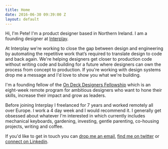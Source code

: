 ```yaml
---
title: Home
date: 2016-06-30 09:39:00 Z
layout: default
---
```


Hi, I'm Pete! I'm a product designer based in Northern Ireland. I am a founding designer at [Interplay](https://interplayapp.com).

At Interplay we're working to close the gap between design and engineering by automating the repetitive work that’s required to translate design to code and back again. We're helping designers get closer to production code without writing code and building for a future where designers can own the process from concept to production. If you're working with design systems drop me a message and I'd love to show you what we're building.

I'm a founding fellow of the [On Deck Designers Fellowship](https://www.beondeck.com/designers) which is an eight-week remote program for ambitious designers who want to hone their skills, increase their impact and grow as leaders. 

Before joining Interplay I freelanced for 7 years and worked remotely all over Europe. I work a 4 day week and I would recommend it. I generally get obsessed about whatever I'm interested in which currently includes mechanical keyboards, gardening, investing, gentle parenting, co-housing projects, writing and coffee. 

If you'd like to get in touch you can [drop me an email](mailto:hi@pete.studio?Subject=Hi), [find me on twitter](https://twitter.com/petermcdonagh_) or [connect on Linkedin](https://www.linkedin.com/in/peterjrr/).